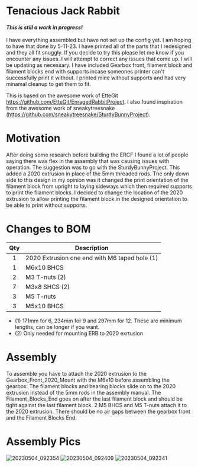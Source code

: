 # Tenacious Jack Rabbit

*__This is still a work in progress!__* <br>
<br>
I have everything assembled but have not set up the config yet. I am hoping to have that done by 5-11-23. I have printed all of the parts that I redesigned and they all fit snuggly. If you decide to try this please let me know if you encounter any issues. I will attempt to correct any issues that come up. I will be updating as necessary. I have included Gearbox front, filament block and filament blocks end with supports incase someones printer can't successfully print it without. I printed mine without supports and had very minamal cleanup to get them to fit.

This is based on the awesome work of EtteGit https://github.com/EtteGit/EnragedRabbitProject. I also found inspiration from the awesome work of sneakytreesnake (https://github.com/sneakytreesnake/SturdyBunnyProject).

# Motivation

After doing some research before building the ERCF I found a lot of people saying there was flex in the assembly that was causing issues with operation. The suggestion was to go with the SturdyBunnyProject. This added a 2020 extrusion in place of the 5mm threaded rods. The only down side to this design in my opinion was it changed the print orientation of the filament block from upright to laying sideways which then required supports to print the filament blocks. I decided to change the location of the 2020 extrusion to allow printing the filament block in the designed orientation to be able to print without supports.

# Changes to BOM

|Qty|Description|
|:---:|---|
|1|2020 Extrusion one end with M6 taped hole (1)|
|1|M6x10 BHCS|
|2|M3 T-nuts (2)|
|7|M3x8 SHCS (2)|
|3|M5 T-nuts|
|3|M5x10 BHCS|

* (1) 171mm for 6, 234mm for 9 and 297mm for 12. These are minimum lengths, can be longer if you want.
* (2) Only needed for mounting ERB to 2020 exrtusion

# Assembly

To assemble you have to attach the 2020 extrusion to the Gearbox_Front_2020_Mount with the M6x10 before assembling the gearbox. The filament blocks and bearing blocks slide on to the 2020 extrusion instead of the 5mm rods in the assembly manual. The Filament_Blocks_End goes on after the last filament block and should be tight against the last filament block. 2 M5 BHCS and M5 T-nuts attach it to the 2020 extrusion. There should be no air gaps between the gearbox front and the Filament Blocks End.

# Assembly Pics

![20230504_092354](https://user-images.githubusercontent.com/26741528/236310140-86627c02-5821-4ac4-9de4-6899cb6a7c1a.jpg)
![20230504_092409](https://user-images.githubusercontent.com/26741528/236310162-bf9ac41d-7680-426b-a16d-4fb21cf4f737.jpg)
![20230504_092341](https://user-images.githubusercontent.com/26741528/236309907-77c10a5c-5008-4c84-8bb8-48bb11400102.jpg)
